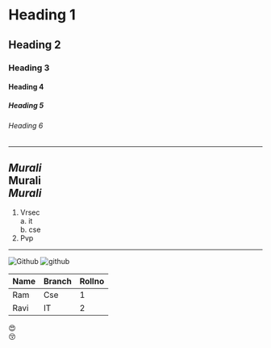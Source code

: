 # Heading 1
## Heading 2
### Heading 3
#### Heading 4
##### Heading 5
###### Heading 6
-------------------------------------------------------------------------------------------

*Murali*  
**Murali**  
***Murali***  
-------------------------------------------------------------------------------------------

1. Vrsec  
  a. it  
  b. cse
2. Pvp
---------------------------------------------------------------------------------------
![Github](https://github.githubassets.com/images/modules/open_graph/github-octocat.png)
![github](https://github.githubassets.com/images/modules/open_graph/github-mark.png)


|Name|Branch|Rollno|  
|------|------|----|  
|Ram|Cse|1|  
|Ravi|IT|2|  

:heart_eyes:  
:kissing_closed_eyes:
